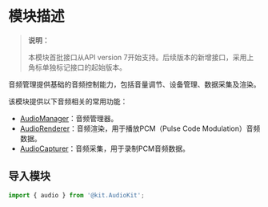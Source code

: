 # 模块描述
<!--Kit: Audio Kit-->
<!--Subsystem: Multimedia-->
<!--Owner: @songshenke-->
<!--Designer: @caixuejiang; @hao-liangfei; @zhanganxiang-->
<!--Tester: @Filger-->
<!--Adviser: @zengyawen-->

> **说明：**
>
> 本模块首批接口从API version 7开始支持。后续版本的新增接口，采用上角标单独标记接口的起始版本。

音频管理提供基础的音频控制能力，包括音量调节、设备管理、数据采集及渲染。

该模块提供以下音频相关的常用功能：

- [AudioManager](arkts-apis-audio-AudioManager.md)：音频管理器。
- [AudioRenderer](arkts-apis-audio-AudioRenderer.md)：音频渲染，用于播放PCM（Pulse Code Modulation）音频数据。
- [AudioCapturer](arkts-apis-audio-AudioCapturer.md)：音频采集，用于录制PCM音频数据。

## 导入模块

```ts
import { audio } from '@kit.AudioKit';
```
